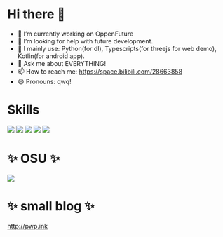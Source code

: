 # Hi there 👋

- 🔭 I’m currently working on OppenFuture
- 🤔 I’m looking for help with future development.
- 🔭 I mainly use: Python(for dl), Typescripts(for threejs for web demo), Kotlin(for android app).
- 💬 Ask me about EVERYTHING!
- 📫 How to reach me: https://space.bilibili.com/28663858
- 😄 Pronouns: qwq!

# Skills

![](https://img.shields.io/badge/-Python-3e74a2?style=flat-square&logo=Python&logoColor=fff)
![](https://img.shields.io/badge/-Vite-2496ED?style=flat-square&logo=Vite&logoColor=fff)
![](https://img.shields.io/badge/-Node.js-339933?style=flat-square&logo=Node.js&logoColor=fff)
![](https://img.shields.io/badge/-Linux-000000?style=flat-square&logo=Linux&logoColor=fff)
![](https://img.shields.io/badge/-Android-brightgreen?style=flat-square&logo=Android&logoColor=fff)


# ✨ OSU ✨
<img src="https://osusig.lolico.moe/sig.php?colour=hexff66aa&uname=MmmushroomTz&pp=1&countryrank" />

# ✨ small blog ✨
http://pwp.ink

<!--
**martellz/martellz** is a ✨ _special_ ✨ repository because its `README.md` (this file) appears on your GitHub profile.

Here are some ideas to get you started:

- 🔭 I’m currently working on ...
- 🌱 I’m currently learning ...
- 👯 I’m looking to collaborate on ...
- 🤔 I’m looking for help with ...
- 💬 Ask me about ...
- 📫 How to reach me: ...
- 😄 Pronouns: ...
- ⚡ Fun fact: ...
-->
